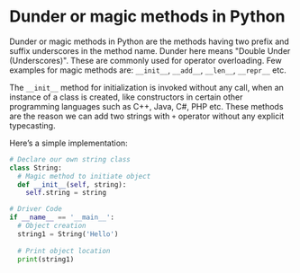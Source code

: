 # Dunder or magic methods in Python

Dunder or magic methods in Python are the methods having two prefix and suffix underscores in the method name. Dunder here means "Double Under (Underscores)". These are commonly used for operator overloading. Few examples for magic methods are: `__init__`, `__add__`, `__len__`, `__repr__` etc.

The `__init__` method for initialization is invoked without any call, when an instance of a class is created, like constructors in certain other programming languages such as C++, Java, C#, PHP etc. These methods are the reason we can add two strings with `+` operator without any explicit typecasting.

Here’s a simple implementation:

```python
# Declare our own string class
class String:
  # Magic method to initiate object
  def __init__(self, string):
    self.string = string

# Driver Code
if __name__ == '__main__':
  # Object creation
  string1 = String('Hello')
  
  # Print object location
  print(string1)
```
